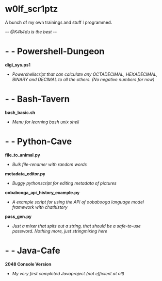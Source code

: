 # w0lf_scr1ptz
A bunch of my own trainings and stuff I programmed.

*-- @K4k4du is the best --*

# - - Powershell-Dungeon

**digi_sys.ps1**

  - *Powershellscript that can calculate any OCTADECIMAL, HEXADECIMAL, BINARY and DECIMAL to all the others. (No negative numbers for now)*

# - - Bash-Tavern

**bash_basic.sh**

  - *Menu for learning bash unix shell*

# - - Python-Cave

**file_to_animal.py**

  - *Bulk file-renamer with random words*

**metadata_editor.py**

  - *Buggy pythonscript for editing metadata of pictures*

**oobabooga_api_history_example.py**
  
  - *A example script for using the API of oobabooga language model framework with chathistory*

**pass_gen.py**
  
  - *Just a mixer that spits out a string, that should be a safe-to-use password. Nothing more, just stringmixing here*

# - - Java-Cafe

**2048 Console Version**

  - *My very first completed Javaproject (not efficient at all)*
